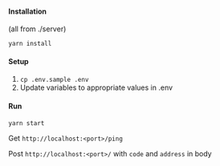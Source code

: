 #### Installation

(all from ./server)

`yarn install`


#### Setup

1. `cp .env.sample .env`
1. Update variables to appropriate values in .env

#### Run

`yarn start`

Get `http://localhost:<port>/ping`

Post `http://localhost:<port>/`
with `code` and `address` in body
